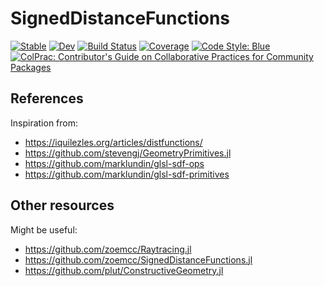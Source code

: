# SignedDistanceFunctions

[![Stable](https://img.shields.io/badge/docs-stable-blue.svg)](https://tpgillam.github.io/SignedDistanceFunctions.jl/stable/)
[![Dev](https://img.shields.io/badge/docs-dev-blue.svg)](https://tpgillam.github.io/SignedDistanceFunctions.jl/dev/)
[![Build Status](https://github.com/tpgillam/SignedDistanceFunctions.jl/actions/workflows/CI.yml/badge.svg?branch=main)](https://github.com/tpgillam/SignedDistanceFunctions.jl/actions/workflows/CI.yml?query=branch%3Amain)
[![Coverage](https://codecov.io/gh/tpgillam/SignedDistanceFunctions.jl/branch/main/graph/badge.svg)](https://codecov.io/gh/tpgillam/SignedDistanceFunctions.jl)
[![Code Style: Blue](https://img.shields.io/badge/code%20style-blue-4495d1.svg)](https://github.com/invenia/BlueStyle)
[![ColPrac: Contributor's Guide on Collaborative Practices for Community Packages](https://img.shields.io/badge/ColPrac-Contributor's%20Guide-blueviolet)](https://github.com/SciML/ColPrac)

## References
Inspiration from:
* https://iquilezles.org/articles/distfunctions/
* https://github.com/stevengj/GeometryPrimitives.jl
* https://github.com/marklundin/glsl-sdf-ops
* https://github.com/marklundin/glsl-sdf-primitives

## Other resources
Might be useful:
* https://github.com/zoemcc/Raytracing.jl
* https://github.com/zoemcc/SignedDistanceFunctions.jl
* https://github.com/plut/ConstructiveGeometry.jl